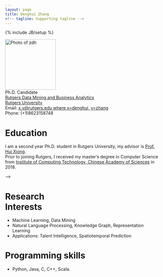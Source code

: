 ```yaml
---
layout: page
title: Denghui Zhang
<!-- tagline: Supporting tagline -->
---
```

{% include JB/setup %}

<div >
<img class='inset right' title='Denghui Zhang' src='./images/zdh7.jpg' alt='Photo of zdh' width='165px' />
</div>
<div class='zdh'>
<!-- Bachelor<br>
University of Science & Technology Beijing  <br><br> -->
Ph.D. Candidate <br>
</div>
<!-- [CAS Key Lab of Network Data Science and Technology](http://www.bigdatalab.ac.cn/lab/lab/english)  
[Institute of Computing Technology](http://www.ict.ac.cn/)  
[Chinese Academy of Sciences](http://www.cas.cn/) -->  
<div class='zdh'>
<a href='http://datamining.rutgers.edu/CDMBA/'>Rutgers Data Mining and Business Analytics</a><br>
<a href='https://www.rutgers.edu/'>Rutgers University</a><br>
<!-- <a href='http://www.cas.cn/'>Chinese Academy of Sciences</a><br> -->
</div>
<div class='zdh'>
<!-- No.6 Kexueyuan South Road Zhongguancun  <br> -->
<!-- Haidian District, Beijing, China 100190  <br> -->
Email: <a href="mailto:zhangdenghui@ict.ac.cn">x.y@rutgers.edu where x=denghui, y=zhang</a><br>
Phone: (+1)8623158748 <br>
</div>

<div class='section'>
 <h1 id='bio'>Education</h1>
<p font-size='1em'>
  I am a second year Ph.D. student in Rutgers University, my advisor is <a href='http://datamining.rutgers.edu/'>Prof. Hui Xiong</a>. <br> Prior to joining Rutgers, I received my master&#8217;s degree in Computer Science from <a href='http://www.ustb.edu.cn/index.asp'>Institute of Computing Technology, Chinese Academy of Sciences</a> in 2018.</p> -->
  <!-- I am a Master student in the CAS Key Lab of Network Data Science and Technology of <a href='http://www.ict.ac.cn/'>Institute of Computing Technology</a>, <a href='http://www.cas.cn/'>Chinese Academy of Sciences</a>, China. <br>My adviser is Prof. <a href='http://www.bigdatalab.ac.cn/~junxu/'>Jun Xu</a>.<br> Prior to joining ICT, I received my bachelor&#8217;s degree in Communication Engineering from <a href='http://www.ustb.edu.cn/index.asp'>University of Science & Technology Beijing</a> in 2015.</p> -->
</div>
<div class='section'>
<h1 id='research'>Research <br> Interests</h1>
<ul>
<li>Machine Learning, Data Mining</li>
<li>Natural Language Processing, Knowledge Graph, Representation Learning</li>
<li>Applications: Talent Intelligence, Spatiotemporal Prediction</li>
<!-- <li>Parallel Computing</li> -->
</ul>
</div>
<div class='section'>
<h1 id='research'>Programming skills</h1>
<ul>
<li>Python, Java, C, C++, Scala.</li>
<!-- <li>Intermediate , .</li> -->
</ul>
</div>

<!-- Read [Jekyll Quick Start](http://jekyllbootstrap.com/usage/jekyll-quick-start.html) -->

<!-- Complete usage and documentation available at: [Jekyll Bootstrap](http://jekyllbootstrap.com)

## Update Author Attributes

In `_config.yml` remember to specify your own data:
    
    title : My Blog =)
    
    author :
      name : Name Lastname
      email : blah@email.test
      github : username
      twitter : username

The theme should reference these variables whenever needed.
    
## Sample Posts

This blog contains sample posts which help stage pages and blog data.
When you don't need the samples anymore just delete the `_posts/core-samples` folder.

    $ rm -rf _posts/core-samples

Here's a sample "posts list".

<ul class="posts">
  {% for post in site.posts %}
    <li><span>{{ post.date | date_to_string }}</span> &raquo; <a href="{{ BASE_PATH }}{{ post.url }}">{{ post.title }}</a></li>
  {% endfor %}
</ul>

## To-Do

This theme is still unfinished. If you'd like to be added as a contributor, [please fork](http://github.com/plusjade/jekyll-bootstrap)!
We need to clean up the themes, make theme usage guides with theme-specific markup examples. -->


